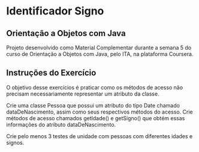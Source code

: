 # Identificador Signo

## Orientação a Objetos com Java
Projeto desenvolvido como Material Complementar durante a semana 5 do curso de Orientação a Objetos
com Java, pelo ITA, na plataforma Coursera.

## Instruções do Exercício
O objetivo desse exercícios é praticar como os métodos de acesso não precisam necessariamente representar um atributo da classe.

Crie uma classe Pessoa que possui um atributo do tipo Date chamado dataDeNascimento, assim como seus respectivos métodos do acesso. Crie métodos de acesso chamados getIdade() e getSigno() que obtém essas informações do atributo dataDeNascimento.

Crie pelo menos 3 testes de unidade com pessoas com diferentes idades e signos.